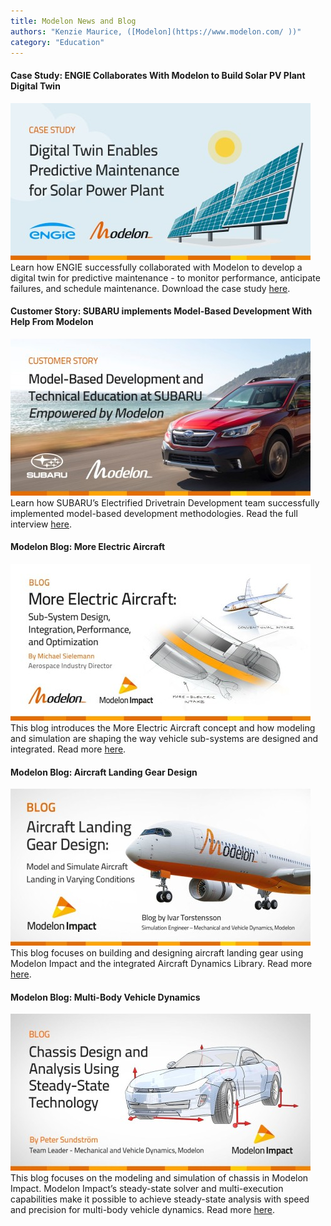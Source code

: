 ```yaml
---
title: Modelon News and Blog 
authors: "Kenzie Maurice, ([Modelon](https://www.modelon.com/ ))"
category: "Education"
---
```

#### Case Study: ENGIE Collaborates With Modelon to Build Solar PV Plant Digital Twin 
![Modelon pic](Modelon_Social_Engie_1200_627_v2.jpg)
Learn how ENGIE successfully collaborated with Modelon to develop a digital twin for predictive maintenance - to monitor performance, anticipate failures, and schedule maintenance. Download the case study [here](https://tinyurl.com/modelon-engie). 

#### Customer Story: SUBARU implements Model-Based Development With Help From Modelon 
![Modelon pic](Subaru_1200_627_ENG_v3.jpg)
Learn how SUBARU’s Electrified Drivetrain Development team successfully implemented model-based development methodologies. Read the full interview [here](https://tinyurl.com/modelon-subaru). 

#### Modelon Blog: More Electric Aircraft
![Modelon pic](Blog_More_Electric_Aircraft_1280_628_v7.jpg)
This blog introduces the More Electric Aircraft concept and how modeling and simulation are shaping the way vehicle sub-systems are designed and integrated. Read more [here](https://tinyurl.com/modelon-more-electric-aircraft). 

#### Modelon Blog: Aircraft Landing Gear Design
![Modelon pic](Aircraft-Landing-Gear-Design_1200_628_7.jpg)
This blog focuses on building and designing aircraft landing gear using Modelon Impact and the integrated Aircraft Dynamics Library. Read more [here](https://tinyurl.com/modelon-aircraft-landing-gear). 

#### Modelon Blog: Multi-Body Vehicle Dynamics 
![Modelon pic](Blog_Chassis_1200_627_v1_3.jpg)
This blog focuses on the modeling and simulation of chassis in Modelon Impact. Modelon Impact’s steady-state solver and multi-execution capabilities make it possible to achieve steady-state analysis with speed and precision for multi-body vehicle dynamics. Read more [here](https://tinyurl.com/modelon-chassis). 
